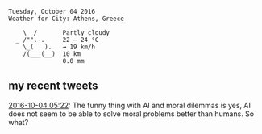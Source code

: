 ```
Tuesday, October 04 2016
Weather for City: Athens, Greece

    \  /       Partly cloudy
  _ /"".-.     22 – 24 °C     
    \_(   ).   → 19 km/h      
    /(___(__)  10 km          
               0.0 mm         
```


## my recent tweets

[2016-10-04 05:22](https://twitter.com/vrypan/status/783175401950576640): The funny thing with AI and moral dilemmas is yes, AI does not seem to be able to solve moral problems better than humans. So what?

